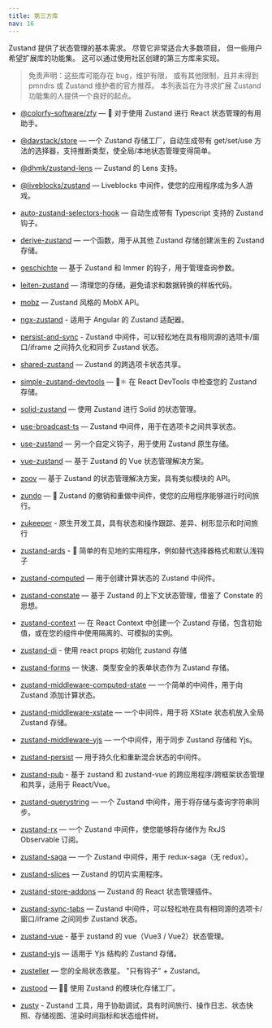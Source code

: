 ```yaml
---
title: 第三方库
nav: 16
---
```


Zustand 提供了状态管理的基本需求。
尽管它非常适合大多数项目，
但一些用户希望扩展库的功能集。
这可以通过使用社区创建的第三方库来实现。

> 免责声明：这些库可能存在 bug，维护有限，
> 或有其他限制，且并未得到 pmndrs 或 Zustand 维护者的官方推荐。
> 本列表旨在为寻求扩展 Zustand 功能集的人提供一个良好的起点。

- [@colorfy-software/zfy](https://colorfy-software.gitbook.io/zfy/) — 🧸 对于使用 Zustand 进行 React 状态管理的有用助手。
- [@davstack/store](https://www.npmjs.com/package/@davstack/store) — 一个 Zustand 存储工厂，自动生成带有 get/set/use 方法的选择器，支持推断类型，使全局/本地状态管理变得简单。

- [@dhmk/zustand-lens](https://github.com/dhmk083/dhmk-zustand-lens) — Zustand 的 Lens 支持。
- [@liveblocks/zustand](https://github.com/liveblocks/liveblocks/tree/main/packages/liveblocks-zustand) — Liveblocks 中间件，使您的应用程序成为多人游戏。
- [auto-zustand-selectors-hook](https://github.com/Albert-Gao/auto-zustand-selectors-hook) — 自动生成带有 Typescript 支持的 Zustand 钩子。
- [derive-zustand](https://github.com/zustandjs/derive-zustand) — 一个函数，用于从其他 Zustand 存储创建派生的 Zustand 存储。
- [geschichte](https://github.com/BowlingX/geschichte) — 基于 Zustand 和 Immer 的钩子，用于管理查询参数。
- [leiten-zustand](https://github.com/hecmatyar/leiten-zustand) — 清理您的存储，避免请求和数据转换的样板代码。
- [mobz](https://github.com/2A5F/Mobz) — Zustand 风格的 MobX API。
- [ngx-zustand](https://github.com/JoaoPauloLousada/ngx-zustand) - 适用于 Angular 的 Zustand 适配器。
- [persist-and-sync](https://github.com/mayank1513/persist-and-sync) - Zustand 中间件，可以轻松地在具有相同源的选项卡/窗口/iframe 之间持久化和同步 Zustand 状态。
- [shared-zustand](https://github.com/Tom-Julux/shared-zustand) — Zustand 的跨选项卡状态共享。
- [simple-zustand-devtools](https://github.com/beerose/simple-zustand-devtools) — 🐻⚛️ 在 React DevTools 中检查您的 Zustand 存储。
- [solid-zustand](https://github.com/wobsoriano/solid-zustand) — 使用 Zustand 进行 Solid 的状态管理。
- [use-broadcast-ts](https://github.com/Romainlg29/use-broadcast) — Zustand 中间件，用于在选项卡之间共享状态。
- [use-zustand](https://github.com/zustandjs/use-zustand) — 另一个自定义钩子，用于使用 Zustand 原生存储。
- [vue-zustand](https://github.com/wobsoriano/vue-zustand) — 基于 Zustand 的 Vue 状态管理解决方案。
- [zoov](https://github.com/InfiniteXyy/zoov) — 基于 Zustand 的状态管理解决方案，具有类似模块的 API。
- [zundo](https://github.com/charkour/zundo) — 🍜 Zustand 的撤销和重做中间件，使您的应用程序能够进行时间旅行。
- [zukeeper](https://github.com/oslabs-beta/Zukeeper) - 原生开发工具，具有状态和操作跟踪、差异、树形显示和时间旅行
- [zustand-ards](https://github.com/ivoilic/zustand-ards) - 💁 简单的有见地的实用程序，例如替代选择器格式和默认浅钩子
- [zustand-computed](https://github.com/chrisvander/zustand-computed) — 用于创建计算状态的 Zustand 中间件。
- [zustand-constate](https://github.com/ntvinhit/zustand-constate) — 基于 Zustand 的上下文状态管理，借鉴了 Constate 的思想。
- [zustand-context](https://github.com/fredericoo/zustand-context) — 在 React Context 中创建一个 Zustand 存储，包含初始值，或在您的组件中使用隔离的、可模拟的实例。
- [zustand-di](https://github.com/charkour/zustand-di) - 使用 react props 初始化 zustand 存储
- [zustand-forms](https://github.com/Conduct/zustand-forms) — 快速、类型安全的表单状态作为 Zustand 存储。
- [zustand-middleware-computed-state](https://github.com/cmlarsen/zustand-middleware-computed-state) — 一个简单的中间件，用于向 Zustand 添加计算状态。
- [zustand-middleware-xstate](https://github.com/biowaffeln/zustand-middleware-xstate) — 一个中间件，用于将 XState 状态机放入全局 Zustand 存储。
- [zustand-middleware-yjs](https://github.com/joebobmiles/zustand-middleware-yjs) — 一个中间件，用于同步 Zustand 存储和 Yjs。
- [zustand-persist](https://github.com/roadmanfong/zustand-persist) — 用于持久化和重新混合状态的中间件。
- [zustand-pub](https://github.com/AwesomeDevin/zustand-pub) - 基于 zustand 和 zustand-vue 的跨应用程序/跨框架状态管理和共享，适用于 React/Vue。
- [zustand-querystring](https://github.com/nitedani/zustand-querystring) — 一个 Zustand 中间件，用于将存储与查询字符串同步。
- [zustand-rx](https://github.com/patdx/zustand-rx) — 一个 Zustand 中间件，使您能够将存储作为 RxJS Observable 订阅。
- [zustand-saga](https://github.com/Nowsta/zustand-saga) — 一个 Zustand 中间件，用于 redux-saga（无 redux）。
- [zustand-slices](https://github.com/zustandjs/zustand-slices) — Zustand 的切片实用程序。
- [zustand-store-addons](https://github.com/Diablow/zustand-store-addons) — Zustand 的 React 状态管理插件。
- [zustand-sync-tabs](https://github.com/mayank1513/zustand-sync-tabs) — Zustand 中间件，可以轻松地在具有相同源的选项卡/窗口/iframe 之间同步 Zustand 状态。
- [zustand-vue](https://github.com/AwesomeDevin/zustand-vue) - 基于 zustand 的 vue（Vue3 / Vue2）状态管理。
- [zustand-yjs](https://github.com/tandem-pt/zustand-yjs) — 适用于 Yjs 结构的 Zustand 存储。
- [zusteller](https://github.com/timkindberg/zusteller) — 您的全局状态救星。 "只有钩子" + Zustand。
- [zustood](https://github.com/udecode/zustood) — 🐻‍❄️ 使用 Zustand 的模块化存储工厂。
- [zusty](https://github.com/oslabs-beta/Zusty) - Zustand 工具，用于协助调试，具有时间旅行、操作日志、状态快照、存储视图、渲染时间指标和状态组件树。
